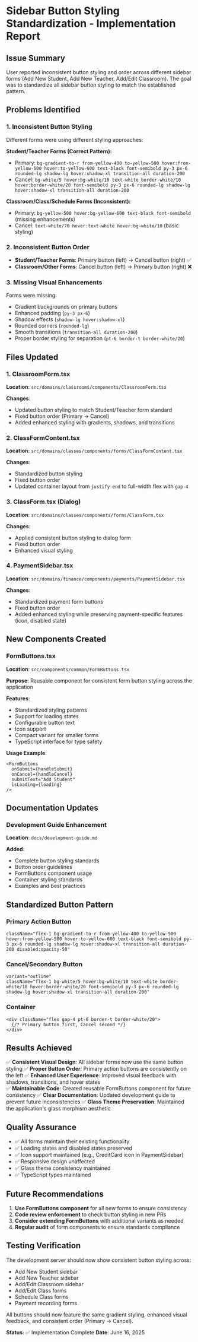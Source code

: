 # Sidebar Button Styling Standardization - Implementation Report

## Issue Summary
User reported inconsistent button styling and order across different sidebar forms (Add New Student, Add New Teacher, Add/Edit Classroom). The goal was to standardize all sidebar button styling to match the established pattern.

## Problems Identified

### 1. Inconsistent Button Styling
Different forms were using different styling approaches:

**Student/Teacher Forms (Correct Pattern):**
- Primary: `bg-gradient-to-r from-yellow-400 to-yellow-500 hover:from-yellow-500 hover:to-yellow-600 text-black font-semibold py-3 px-6 rounded-lg shadow-lg hover:shadow-xl transition-all duration-200`
- Cancel: `bg-white/5 hover:bg-white/10 text-white border-white/10 hover:border-white/20 font-semibold py-3 px-6 rounded-lg shadow-lg hover:shadow-xl transition-all duration-200`

**Classroom/Class/Schedule Forms (Inconsistent):**
- Primary: `bg-yellow-500 hover:bg-yellow-600 text-black font-semibold` (missing enhancements)
- Cancel: `text-white/70 hover:text-white hover:bg-white/10` (basic styling)

### 2. Inconsistent Button Order
- **Student/Teacher Forms**: Primary button (left) → Cancel button (right) ✅
- **Classroom/Other Forms**: Cancel button (left) → Primary button (right) ❌

### 3. Missing Visual Enhancements
Forms were missing:
- Gradient backgrounds on primary buttons
- Enhanced padding (`py-3 px-6`)
- Shadow effects (`shadow-lg hover:shadow-xl`)
- Rounded corners (`rounded-lg`)
- Smooth transitions (`transition-all duration-200`)
- Proper border styling for separation (`pt-6 border-t border-white/20`)

## Files Updated

### 1. ClassroomForm.tsx
**Location**: `src/domains/classrooms/components/ClassroomForm.tsx`

**Changes**:
- Updated button styling to match Student/Teacher form standard
- Fixed button order (Primary → Cancel)
- Added enhanced styling with gradients, shadows, and transitions

### 2. ClassFormContent.tsx  
**Location**: `src/domains/classes/components/forms/ClassFormContent.tsx`

**Changes**:
- Standardized button styling
- Fixed button order
- Updated container layout from `justify-end` to full-width flex with `gap-4`

### 3. ClassForm.tsx (Dialog)
**Location**: `src/domains/classes/components/forms/ClassForm.tsx`

**Changes**:
- Applied consistent button styling to dialog form
- Fixed button order
- Enhanced visual styling

### 4. PaymentSidebar.tsx
**Location**: `src/domains/finance/components/payments/PaymentSidebar.tsx`

**Changes**:
- Standardized payment form buttons
- Fixed button order  
- Added enhanced styling while preserving payment-specific features (icon, disabled state)

## New Components Created

### FormButtons.tsx
**Location**: `src/components/common/FormButtons.tsx`

**Purpose**: Reusable component for consistent form button styling across the application

**Features**:
- Standardized styling patterns
- Support for loading states
- Configurable button text
- Icon support
- Compact variant for smaller forms
- TypeScript interface for type safety

**Usage Example**:
```tsx
<FormButtons
  onSubmit={handleSubmit}
  onCancel={handleCancel}
  submitText="Add Student"
  isLoading={loading}
/>
```

## Documentation Updates

### Development Guide Enhancement
**Location**: `docs/development-guide.md`

**Added**:
- Complete button styling standards
- Button order guidelines
- FormButtons component usage
- Container styling standards
- Examples and best practices

## Standardized Button Pattern

### Primary Action Button
```tsx
className="flex-1 bg-gradient-to-r from-yellow-400 to-yellow-500 hover:from-yellow-500 hover:to-yellow-600 text-black font-semibold py-3 px-6 rounded-lg shadow-lg hover:shadow-xl transition-all duration-200 disabled:opacity-50"
```

### Cancel/Secondary Button  
```tsx
variant="outline"
className="flex-1 bg-white/5 hover:bg-white/10 text-white border-white/10 hover:border-white/20 font-semibold py-3 px-6 rounded-lg shadow-lg hover:shadow-xl transition-all duration-200"
```

### Container
```tsx
<div className="flex gap-4 pt-6 border-t border-white/20">
  {/* Primary button first, Cancel second */}
</div>
```

## Results Achieved

✅ **Consistent Visual Design**: All sidebar forms now use the same button styling
✅ **Proper Button Order**: Primary action buttons are consistently on the left
✅ **Enhanced User Experience**: Improved visual feedback with shadows, transitions, and hover states  
✅ **Maintainable Code**: Created reusable FormButtons component for future consistency
✅ **Clear Documentation**: Updated development guide to prevent future inconsistencies
✅ **Glass Theme Preservation**: Maintained the application's glass morphism aesthetic

## Quality Assurance

- ✅ All forms maintain their existing functionality
- ✅ Loading states and disabled states preserved
- ✅ Icon support maintained (e.g., CreditCard icon in PaymentSidebar)
- ✅ Responsive design unaffected
- ✅ Glass theme consistency maintained
- ✅ TypeScript types maintained

## Future Recommendations

1. **Use FormButtons component** for all new forms to ensure consistency
2. **Code review enforcement** to check button styling in new PRs
3. **Consider extending FormButtons** with additional variants as needed
4. **Regular audit** of form components to ensure standards compliance

## Testing Verification

The development server should now show consistent button styling across:
- Add New Student sidebar
- Add New Teacher sidebar  
- Add/Edit Classroom sidebar
- Add/Edit Class forms
- Schedule Class forms
- Payment recording forms

All buttons should now feature the same gradient styling, enhanced visual feedback, and consistent order (Primary → Cancel).

**Status**: ✅ Implementation Complete
**Date**: June 16, 2025
